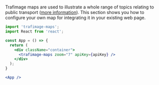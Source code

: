 #

Trafimage maps are used to illustrate a whole range of topics relating to public transport ([more information](https://www.sbb.ch/en/bahnhof-services/bahnhoefe/karten-bahnhofplaene/trafimage-karten.html)).
This section shows you how to configure your own map for integrating it in your existing web page.

```jsx
import 'trafimage-maps';
import React from 'react';

const App = () => {
  return (
    <div className="container">
      <trafimage-maps zoom="7" apiKey={apiKey} />
    </div>
  );
}

<App />
```

